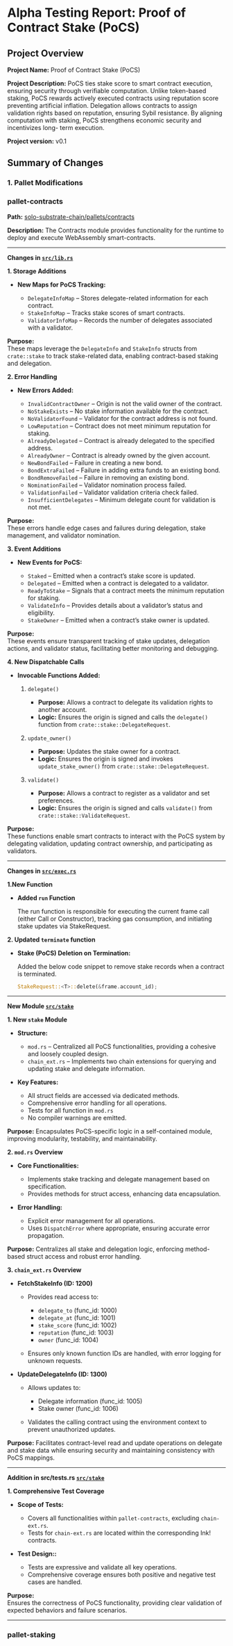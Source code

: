 # Alpha Testing Report: Proof of Contract Stake (PoCS)

## Project Overview

**Project Name:** Proof of Contract Stake (PoCS)

**Project Description:** PoCS ties stake score to smart contract execution, ensuring security through verifiable computation. Unlike token-based staking, PoCS
rewards actively executed contracts using reputation score preventing
artificial inflation. Delegation allows contracts to assign validation rights
based on reputation, ensuring Sybil resistance. By aligning computation
with staking, PoCS strengthens economic security and incentivizes long-
term execution. 

**Project version:** v0.1

##  Summary of Changes

### 1. Pallet Modifications

### pallet-contracts

**Path:** [solo-substrate-chain/pallets/contracts](https://github.com/auguth/pocs/tree/bf21e8f7cf119bd69d7ad8f942159d6e399fd08d/solo-substrate-chain/pallets/contracts)

**Description:** The Contracts module provides functionality for the runtime to deploy and execute WebAssembly smart-contracts.

---
**Changes in [`src/lib.rs`](https://github.com/auguth/pocs/blob/bf21e8f7cf119bd69d7ad8f942159d6e399fd08d/solo-substrate-chain/pallets/contracts/src/lib.rs)**

**1. Storage Additions**

- **New Maps for PoCS Tracking:**

  - `DelegateInfoMap` – Stores delegate-related information for each contract.  
  - `StakeInfoMap` – Tracks stake scores of smart contracts.  
  - `ValidatorInfoMap` – Records the number of delegates associated with a validator.  

**Purpose:**  
These maps leverage the `DelegateInfo` and `StakeInfo` structs from `crate::stake` to track stake-related data, enabling contract-based staking and delegation.

**2. Error Handling**

- **New Errors Added:**  

  - `InvalidContractOwner` – Origin is not the valid owner of the contract.  
  - `NoStakeExists` – No stake information available for the contract.  
  - `NoValidatorFound` – Validator for the contract address is not found.  
  - `LowReputation` – Contract does not meet minimum reputation for staking.  
  - `AlreadyDelegated` – Contract is already delegated to the specified address.  
  - `AlreadyOwner` – Contract is already owned by the given account.  
  - `NewBondFailed` – Failure in creating a new bond.  
  - `BondExtraFailed` – Failure in adding extra funds to an existing bond.  
  - `BondRemoveFailed` – Failure in removing an existing bond.  
  - `NominationFailed` – Validator nomination process failed.  
  - `ValidationFailed` – Validator validation criteria check failed.  
  - `InsufficientDelegates` – Minimum delegate count for validation is not met.  

**Purpose:**  
These errors handle edge cases and failures during delegation, stake management, and validator nomination.

**3. Event Additions**

- **New Events for PoCS:**  

  - `Staked` – Emitted when a contract’s stake score is updated.  
  - `Delegated` – Emitted when a contract is delegated to a validator.  
  - `ReadyToStake` – Signals that a contract meets the minimum reputation for staking.  
  - `ValidateInfo` – Provides details about a validator’s status and eligibility.  
  - `StakeOwner` – Emitted when a contract’s stake owner is updated.  

**Purpose:**  
These events ensure transparent tracking of stake updates, delegation actions, and validator status, facilitating better monitoring and debugging.

**4. New Dispatchable Calls**

- **Invocable Functions Added:**  

  1. `delegate()`  
     - **Purpose:** Allows a contract to delegate its validation rights to another account.  
     - **Logic:** Ensures the origin is signed and calls the `delegate()` function from `crate::stake::DelegateRequest`.  

  2. `update_owner()`  
     - **Purpose:** Updates the stake owner for a contract.  
     - **Logic:** Ensures the origin is signed and invokes `update_stake_owner()` from `crate::stake::DelegateRequest`.  

  3. `validate()`  
     - **Purpose:** Allows a contract to register as a validator and set preferences.  
     - **Logic:** Ensures the origin is signed and calls `validate()` from `crate::stake::ValidateRequest`.  

**Purpose:**  
These functions enable smart contracts to interact with the PoCS system by delegating validation, updating contract ownership, and participating as validators.

---

**Changes in [`src/exec.rs`](https://github.com/auguth/pocs/blob/bf21e8f7cf119bd69d7ad8f942159d6e399fd08d/solo-substrate-chain/pallets/contracts/src/exec.rs)**

**1.New Function**

- **Added `run` Function**

    The run function is responsible for executing the current frame call (either Call or Constructor), tracking gas consumption, and initiating stake updates via StakeRequest.

**2. Updated `terminate` function**

- **Stake (PoCS) Deletion on Termination:**

    Added the below code snippet to remove stake records when a contract is terminated.

    ```rust
    StakeRequest::<T>::delete(&frame.account_id);
    ```
---
**New Module [`src/stake`](https://github.com/auguth/pocs/tree/bf21e8f7cf119bd69d7ad8f942159d6e399fd08d/solo-substrate-chain/pallets/contracts/src/stake)**

**1. New `stake` Module**

- **Structure:**
  - `mod.rs` – Centralized all PoCS functionalities, providing a cohesive and loosely coupled design.
  - `chain_ext.rs` – Implements two chain extensions for querying and updating stake and delegate information.

- **Key Features:**
  - All struct fields are accessed via dedicated methods.
  - Comprehensive error handling for all operations.
  - Tests for all function in `mod.rs`
  - No compiler warnings are emitted.

**Purpose:**
Encapsulates PoCS-specific logic in a self-contained module, improving modularity, testability, and maintainability.

**2. `mod.rs` Overview**

- **Core Functionalities:**
  - Implements stake tracking and delegate management based on specification.
  - Provides methods for struct access, enhancing data encapsulation.

- **Error Handling:**
  - Explicit error management for all operations.
  - Uses `DispatchError` where appropriate, ensuring accurate error propagation.

**Purpose:**
Centralizes all stake and delegation logic, enforcing method-based struct access and robust error handling.


**3. `chain_ext.rs` Overview**

- **FetchStakeInfo (ID: 1200)**
  - Provides read access to:
    - `delegate_to` (func_id: 1000)
    - `delegate_at` (func_id: 1001)
    - `stake_score` (func_id: 1002)
    - `reputation` (func_id: 1003)
    - `owner` (func_id: 1004)
  
  - Ensures only known function IDs are handled, with error logging for unknown requests.

- **UpdateDelegateInfo (ID: 1300)**
  - Allows updates to:
    - Delegate information (func_id: 1005)
    - Stake owner (func_id: 1006)

  - Validates the calling contract using the environment context to prevent unauthorized updates.

**Purpose:**
Facilitates contract-level read and update operations on delegate and stake data while ensuring security and maintaining consistency with PoCS mappings.

---

**Addition in src/tests.rs [`src/stake`](https://github.com/auguth/pocs/blob/bf21e8f7cf119bd69d7ad8f942159d6e399fd08d/solo-substrate-chain/pallets/contracts/src/tests.rs)**

**1. Comprehensive Test Coverage**

- **Scope of Tests:**

  - Covers all functionalities within `pallet-contracts`, excluding `chain-ext.rs`.  
  - Tests for `chain-ext.rs` are located within the corresponding Ink! contracts. 

- **Test Design::**

  - Tests are expressive and validate all key operations.
  - Comprehensive coverage ensures both positive and negative test cases are handled.

**Purpose:**  
Ensures the correctness of PoCS functionality, providing clear validation of expected behaviors and failure scenarios.

---

### pallet-staking
